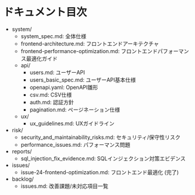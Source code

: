 # ドキュメント目次

- system/
  - system_spec.md: 全体仕様
  - frontend-architecture.md: フロントエンドアーキテクチャ
  - frontend-performance-optimization.md: フロントエンドパフォーマンス最適化ガイド
  - api/
    - users.md: ユーザーAPI
    - users_basic_spec.md: ユーザーAPI基本仕様
    - openapi.yaml: OpenAPI雛形
    - csv.md: CSV仕様
    - auth.md: 認証方針
    - pagination.md: ページネーション仕様
  - ux/
    - ux_guidelines.md: UXガイドライン
- risk/
  - security_and_maintainability_risks.md: セキュリティ/保守性リスク
  - performance_issues.md: パフォーマンス問題
- reports/
  - sql_injection_fix_evidence.md: SQLインジェクション対策エビデンス
- issues/
  - issue-24-frontend-optimization.md: フロントエンド最適化 (完了)
- backlog/
  - issues.md: 改善課題/未対応項目一覧
